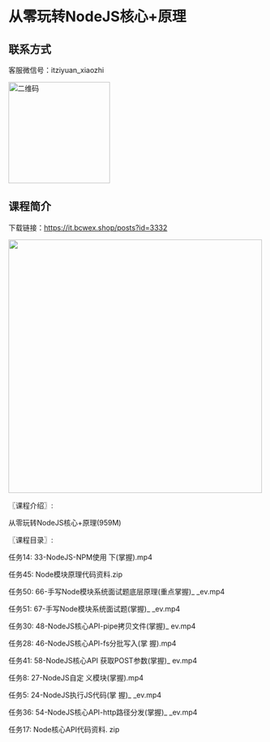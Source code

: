# 从零玩转NodeJS核心+原理

## 联系方式

客服微信号：itziyuan_xiaozhi

<img src="https://ziyuanyun.oss-cn-guangzhou.aliyuncs.com/common/20240614073449/666b82192834a.jpg" width="200" height="200" alt="二维码">

## 课程简介

下载链接：https://it.bcwex.shop/posts?id=3332

<img src="https://ziyuanyun.oss-cn-guangzhou.aliyuncs.com/yun/20240515185125/664493ad725dd.jpg" width="500" alt="">

  〖课程介绍〗:

 从零玩转NodeJS核心+原理(959M)

 〖课程目录〗:

 任务14: 33-NodeJS-NPM使用 下(掌握).mp4

 任务45: Node模块原理代码资料.zip

 任务50: 66-手写Node模块系统面试题底层原理(重点掌握)_ _ev.mp4

 任务51: 67-手写Node模块系统面试题(掌握)_ _ev.mp4

 任务30: 48-NodeJS核心API-pipe拷贝文件(掌握)_ ev.mp4

 任务28: 46-NodeJS核心API-fs分批写入(掌 握).mp4

 任务41: 58-NodeJS核心API 获取POST参数(掌握)_ ev.mp4

 任务8: 27-NodeJS自定 义模块(掌握).mp4

 任务5: 24-NodeJS执行JS代码(掌 握)_ _ev.mp4

 任务36: 54-NodeJS核心API-http路径分发(掌握)_ _ev.mp4

 任务17: Node核心API代码资料. zip

  